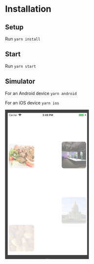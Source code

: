 # Installation

## Setup

Run `yarn install`

## Start

Run `yarn start`

## Simulator

For an Android device `yarn android`

For an iOS device `yarn ios`

![Demo](./demo.gif)
